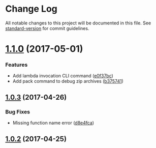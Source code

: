 # Change Log

All notable changes to this project will be documented in this file. See [standard-version](https://github.com/conventional-changelog/standard-version) for commit guidelines.

<a name="1.1.0"></a>
# [1.1.0](https://github.com/njakob/lambda/compare/v1.0.3...v1.1.0) (2017-05-01)


### Features

* Add lambda invocation CLI command ([e0f37bc](https://github.com/njakob/lambda/commit/e0f37bc))
* Add pack command to debug zip archives ([b375741](https://github.com/njakob/lambda/commit/b375741))



<a name="1.0.3"></a>
## [1.0.3](https://github.com/njakob/lambda/compare/v1.0.2...v1.0.3) (2017-04-26)


### Bug Fixes

* Missing function name error ([d8e4fca](https://github.com/njakob/lambda/commit/d8e4fca))



<a name="1.0.2"></a>
## [1.0.2](https://github.com/njakob/lambda/compare/v1.0.1...v1.0.2) (2017-04-25)
